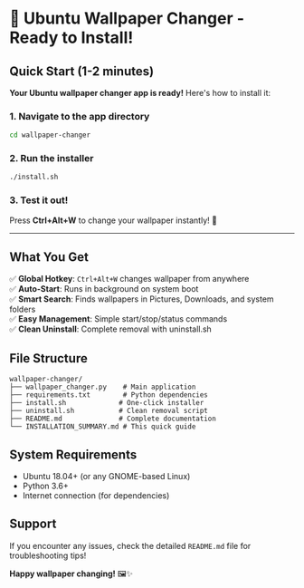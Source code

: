 # 🎨 Ubuntu Wallpaper Changer - Ready to Install!

## Quick Start (1-2 minutes)

**Your Ubuntu wallpaper changer app is ready!** Here's how to install it:

### 1. Navigate to the app directory
```bash
cd wallpaper-changer
```

### 2. Run the installer
```bash
./install.sh
```

### 3. Test it out!
Press **Ctrl+Alt+W** to change your wallpaper instantly! 🚀

---

## What You Get

✅ **Global Hotkey**: `Ctrl+Alt+W` changes wallpaper from anywhere  
✅ **Auto-Start**: Runs in background on system boot  
✅ **Smart Search**: Finds wallpapers in Pictures, Downloads, and system folders  
✅ **Easy Management**: Simple start/stop/status commands  
✅ **Clean Uninstall**: Complete removal with uninstall.sh  

## File Structure
```
wallpaper-changer/
├── wallpaper_changer.py    # Main application
├── requirements.txt        # Python dependencies
├── install.sh             # One-click installer
├── uninstall.sh           # Clean removal script
├── README.md              # Complete documentation
└── INSTALLATION_SUMMARY.md # This quick guide
```

## System Requirements
- Ubuntu 18.04+ (or any GNOME-based Linux)
- Python 3.6+
- Internet connection (for dependencies)

## Support
If you encounter any issues, check the detailed `README.md` file for troubleshooting tips!

**Happy wallpaper changing!** 🖼️✨